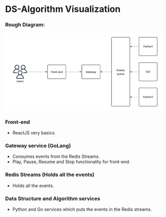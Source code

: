 # DS-Algorithm Visualization

### Rough Diagram:
![Architecture](./Blank%20diagram.png)

### Front-end
- ReactJS very basics.

### Gateway service (GoLang)
- Consumes events from the Redis Streams.
- Play, Pause, Resume and Stop functionality for front-end.

### Redis Streams (Holds all the events)
- Holds all the events.

### Data Structure and Algorithm services
- Python and Go services which puts the events in the Redis streams.

